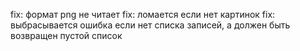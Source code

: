 fix: формат png не читает
fix: ломается если нет картинок
fix: выбрасывается ошибка если нет списка записей, а должен быть возвращен пустой список